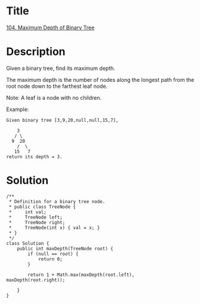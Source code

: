 # Title
[104. Maximum Depth of Binary Tree](https://leetcode.com/problems/maximum-depth-of-binary-tree/)

# Description
Given a binary tree, find its maximum depth.

The maximum depth is the number of nodes along the longest path from the root node down to the farthest leaf node.

Note: A leaf is a node with no children.

Example:

    Given binary tree [3,9,20,null,null,15,7],

        3
       / \
      9  20
        /  \
       15   7
    return its depth = 3.
    
# Solution
    /**
     * Definition for a binary tree node.
     * public class TreeNode {
     *     int val;
     *     TreeNode left;
     *     TreeNode right;
     *     TreeNode(int x) { val = x; }
     * }
     */
    class Solution {
        public int maxDepth(TreeNode root) {
            if (null == root) {
                return 0;
            }

            return 1 + Math.max(maxDepth(root.left), maxDepth(root.right));

        }
    }
